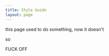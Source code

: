 ```yaml
---
title: Style Guide
layout: page
---
```

this page used to do something, now it doesn't

so



FUCK OFF
